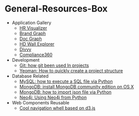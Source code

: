 # General-Resources-Box

- Application Gallery
    - [HR Visualizer](https://github.com/awesome5team/General-Resources-Box/issues/12)
    - [Brand Graph](https://github.com/awesome5team/General-Resources-Box/issues/2)
    - [Doc Graph](https://github.com/awesome5team/General-Resources-Box/issues/3)
    - [HD Wall Explorer](https://github.com/awesome5team/General-Resources-Box/issues/4)
    - [Divvy](https://github.com/awesome5team/General-Resources-Box/issues/5)
    - [Compliance360](https://github.com/awesome5team/General-Resources-Box/issues/6)
- Development
    - [Git: how git been used In projects](https://github.com/awesome5team/General-Resources-Box/issues/1)
    - [Yeoman: How to quickly create a project structure](https://github.com/awesome5team/General-Resources-Box/issues/11)
- Database Related
    - [MySQL: how to execute a SQL file via Python](https://github.com/awesome5team/General-Resources-Box/issues/7)
    - [MongoDB: install MongoDB community edition on OS X](https://github.com/awesome5team/General-Resources-Box/issues/9)
    - [MongoDB: how to import json file via Python](https://github.com/awesome5team/General-Resources-Box/issues/8)
    - [Neo4j: Using Neo4j from Python](https://github.com/awesome5team/General-Resources-Box/issues/10)
- Web Components Reusable
    - [Cool navigation whell based on d3.js](https://github.com/awesome5team/General-Resources-Box/issues/14)
